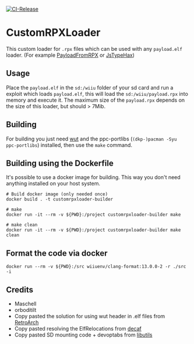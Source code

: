[![CI-Release](https://github.com/wiiu-env/CustomRPXLoader/actions/workflows/ci.yml/badge.svg)](https://github.com/wiiu-env/CustomRPXLoader/actions/workflows/ci.yml)
# CustomRPXLoader
This custom loader for `.rpx` files which can be used with any `payload.elf` loader. (For example [PayloadFromRPX](https://github.com/wiiu-env/PayloadFromRPX) or [JsTypeHax](https://github.com/wiiu-env/JsTypeHax))

## Usage
Place the `payload.elf` in the `sd:/wiiu` folder of your sd card and run a exploit which loads `payload.elf`, this will load the `sd:/wiiu/payload.rpx` into memory and execute it. The maximum size of the `payload.rpx` depends on the size of this loader, but should > 7Mib.

## Building

For building you just need [wut](https://github.com/devkitPro/wut/) and the ppc-portlibs (`(dkp-)pacman -Syu ppc-portlibs`) installed, then use the `make` command.

## Building using the Dockerfile

It's possible to use a docker image for building. This way you don't need anything installed on your host system.

```
# Build docker image (only needed once)
docker build . -t customrpxloader-builder

# make 
docker run -it --rm -v ${PWD}:/project customrpxloader-builder make

# make clean
docker run -it --rm -v ${PWD}:/project customrpxloader-builder make clean
```

## Format the code via docker

`docker run --rm -v ${PWD}:/src wiiuenv/clang-format:13.0.0-2 -r ./src -i`

## Credits
- Maschell
- orboditilt
- Copy pasted the solution for using wut header in .elf files from [RetroArch](https://github.com/libretro/RetroArch)
- Copy pasted resolving the ElfRelocations from [decaf](https://github.com/decaf-emu/decaf-emu)
- Copy pasted SD mounting code + devoptabs from [libutils](https://github.com/Maschell/libutils)